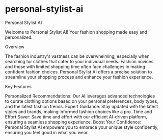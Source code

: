 # personal-stylist-ai
Personal Stylist AI

Welcome to Personal Stylist AI! Your fashion shopping made easy and personalized.

Overview

The fashion industry's vastness can be overwhelming, especially when searching for clothes that cater to your individual needs. Fashion novices and those with limited shopping time often face challenges in making confident fashion choices. Personal Stylist AI offers a precise solution to streamline your shopping process and enhance your fashion experience.

Key Features

Personalized Recommendations: Our AI leverages advanced technologies to curate clothing options based on your personal preferences, body types, and the latest fashion trends.
Expert Guidance: Stay updated with the latest styles and brands, making informed fashion choices like a pro.
Time and Effort Saver: Save time and effort with our efficient AI-driven platform, ensuring a seamless shopping experience.
Boost Your Confidence: Personal Stylist AI empowers you to embrace your unique style confidently, ensuring you feel good in what you wear.
